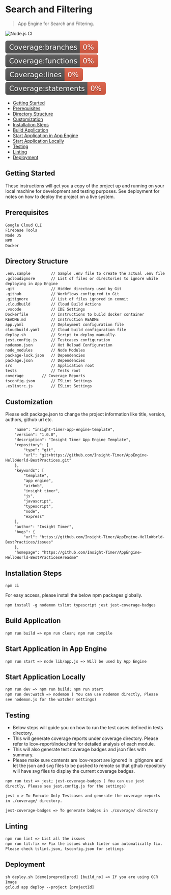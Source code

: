 # Search and Filtering
> App Engine for Search and Filtering.

![Node.js CI](https://github.com/Insight-Timer/app-engine-search-and-filtering/workflows/Node.js%20CI/badge.svg)

![Alt text](./coverage/badge-branches.svg)
![Alt text](./coverage/badge-functions.svg)
![Alt text](./coverage/badge-lines.svg)
![Alt text](./coverage/badge-statements.svg)

  * [Getting Started](#getting-started)
  * [Prerequisites](#prerequisites)
  * [Directory Structure](#directory-structure)
  * [Customization](#Customization)
  * [Installation Steps](#installation-steps)
  * [Build Application](#build-application)
  * [Start Application in App Engine](#start-application-in-app-engine)
  * [Start Application Locally](#start-application-locally)
  * [Testing](#testing)
  * [Linting](#linting)
  * [Deployment](#deployment)

## Getting Started

These instructions will get you a copy of the project up and running on your local machine for development and testing purposes. 
See deployment for notes on how to deploy the project on a live system.

## Prerequisites

```
Google Cloud CLI
Firebase Tools
Node JS
NPM
Docker
```
## Directory Structure

```
.env.sample         // Sample .env file to create the actual .env file
.gcloudignore       // List of files or directories to ignore while deploying in App Engine
.git                // Hidden directory used by Git
.github             // Workflows configured in Git
.gitignore          // List of files ignored in commit
.cloudbuild         // Cloud Build Actions
.vscode             // IDE Settings 
Dockerfile          // Instructions to build docker container
README.md           // Instruction README
app.yaml            // Deployment configuration file
cloudbuild.yaml     // Cloud build configuration file
deploy.sh           // Script to deploy manually.
jest.config.js      // Testcases configuration
nodemon.json        // Hot Reload Configuration
node_modules        // Node Modules
package-lock.json   // Dependencies
package.json        // Dependencies
src                 // Application root
tests               // Tests root
coverage        // Coverage Reports
tsconfig.json       // TSLint Settings
.eslintrc.js        // ESLint Settings
```

## Customization

Please edit package.json to change the project information like title, version, authors, github url etc.

```
    "name": "insight-timer-app-engine-template",
    "version": "1.0.0",
    "description": "Insight Timer App Engine Template",
    "repository": {
        "type": "git",
        "url": "git+https://github.com/Insight-Timer/AppEngine-HelloWorld-BestPractices.git"
    },
    "keywords": [
        "template",
        "app engine",
        "airbnb",
        "insight timer",
        "js",
        "javascript",
        "typescript",
        "node",
        "express"
    ],
    "author": "Insight Timer",
    "bugs": {
        "url": "https://github.com/Insight-Timer/AppEngine-HelloWorld-BestPractices/issues"
    },
    "homepage": "https://github.com/Insight-Timer/AppEngine-HelloWorld-BestPractices#readme"
```
## Installation Steps
```
npm ci
```

For easy access, please install the below npm packages globally.

```
npm install -g nodemon tslint typescript jest jest-coverage-badges
```

## Build Application

```
npm run build => npm run clean; npm run compile 
```

## Start Application in App Engine

```
npm run start => node lib/app.js => Will be used by App Engine 
```

## Start Application Locally

```
npm run dev => npm run build; npm run start
npm run dev:watch => nodemon ( You can use nodemon directly, Please see nodemon.js for the watcher settings)
```

## Testing

* Below steps will guide you on how to run the test cases defined in tests directory. 
* This will generate coverage reports under coverage directory. Please refer to lcov-report/index.html for detailed analysis of each module.
* This will also generate test coverage badges and json files with summary.
* Please make sure contents are lcov-report are ignored in .gitignore and let the json and svg files to be pushed to remote so that gthub repository will have svg files to display the current coverage badges.

```
npm run test => jest; jest-coverage-badges ( You can use jest directly, Please see jest.config.js for the settings)
```
```$xslt
jest = > To Execute Only Testcases and generate the coverage reports in ./coverage/ directory.
```
```$xslt
jest-coverage-badges => To generate badges in ./coverage/ directory
```
## Linting

```
npm run lint => List all the issues
npm run lit:fix => Fix the issues which linter can automatically fix. Please check tslint.json, tsconfig.json for settings
```
## Deployment

```$xslt
sh deploy.sh [demo|preprod|prod] [build_no] => If you are using GCR Image
gcloud app deploy --project [projectId]
```

